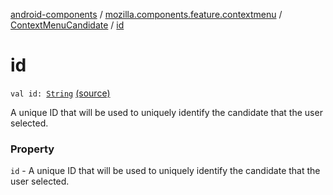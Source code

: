 [android-components](../../index.md) / [mozilla.components.feature.contextmenu](../index.md) / [ContextMenuCandidate](index.md) / [id](./id.md)

# id

`val id: `[`String`](https://kotlinlang.org/api/latest/jvm/stdlib/kotlin/-string/index.html) [(source)](https://github.com/mozilla-mobile/android-components/blob/master/components/feature/contextmenu/src/main/java/mozilla/components/feature/contextmenu/ContextMenuCandidate.kt#L33)

A unique ID that will be used to uniquely identify the candidate that the user selected.

### Property

`id` - A unique ID that will be used to uniquely identify the candidate that the user selected.